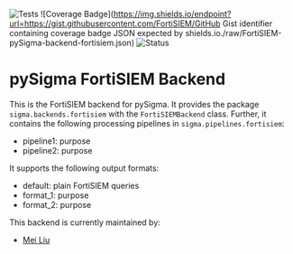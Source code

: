 ![Tests](https://github.com/FortiSIEM/pySigma-backend-fortisiem/actions/workflows/test.yml/badge.svg)
![Coverage Badge](https://img.shields.io/endpoint?url=https://gist.githubusercontent.com/FortiSIEM/GitHub Gist identifier containing coverage badge JSON expected by shields.io./raw/FortiSIEM-pySigma-backend-fortisiem.json)
![Status](https://img.shields.io/badge/Status-pre--release-orange)

# pySigma FortiSIEM Backend

This is the FortiSIEM backend for pySigma. It provides the package `sigma.backends.fortisiem` with the `FortiSIEMBackend` class.
Further, it contains the following processing pipelines in `sigma.pipelines.fortisiem`:

* pipeline1: purpose
* pipeline2: purpose

It supports the following output formats:

* default: plain FortiSIEM queries
* format_1: purpose
* format_2: purpose

This backend is currently maintained by:


* [Mei Liu](https://github.com/FortiSIEM/)
